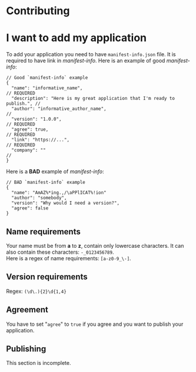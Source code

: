 # Contributing
# I want to add my application
To add your application you need to have `manifest-info.json` file. It is required to have link in *manifest-info*.
Here is an example of good *manifest-info*:
```jsonc
// Good `manifest-info` example
{
  "name": "informative_name",                                               // REQUIRED
  "description": "Here is my great application that I'm ready to publish.", // 
  "author": "informative_author_name",                                      // 
  "version": "1.0.0",                                                       // REQUIRED
  "agree": true,                                                            // REQUIRED
  "link": "https://...",                                                    // REQUIRED
  "company": ""                                                             // 
}
```
Here is a **BAD** example of *manifest-info*:
```jsonc
// BAD `manifest-info` example
{
  "name": "AmAZ%*ing.,/\aPPlICAT%!ion"
  "author": "somebody",
  "version": "Why would I need a version?",
  "agree": false
}
```
## Name requirements
Your name must be from **a** to **z**, contain only lowercase characters. It can also contain these characters: `-_0123456789`.<br>
Here is a regex of name requirements: `[a-z0-9_\-]`.
## Version requirements
Regex: `(\d\.){2}\d{1,4}`
## Agreement
You have to set "`agree`" to `true` if you agree and you want to publish your application.
## Publishing
This section is incomplete.
